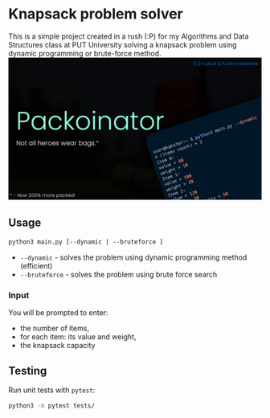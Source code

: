 # Knapsack problem solver
This is a simple project created in a rush (:P) for my Algorithms and Data Structures class at PUT University solving a knapsack problem using dynamic programming or brute-force method.
![Banner](https://github.com/suseldev/algorithms-playground-knapsack/blob/main/banner.png?raw=true)

## Usage
```bash
python3 main.py [--dynamic | --bruteforce ]
```
- `--dynamic` - solves the problem using dynamic programming method (efficient)
- `--bruteforce` - solves the problem using brute force search
### Input
You will be prompted to enter:
- the number of items,
- for each item: its value and weight,
- the knapsack capacity
## Testing
Run unit tests with `pytest`:
```bash
python3 -m pytest tests/
```
